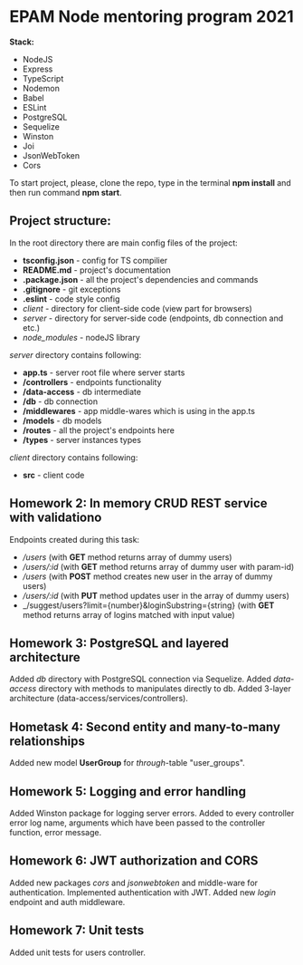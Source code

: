 # EPAM Node mentoring program 2021

**Stack:**
* NodeJS
* Express
* TypeScript
* Nodemon
* Babel
* ESLint
* PostgreSQL
* Sequelize
* Winston
* Joi
* JsonWebToken
* Cors

To start project, please, clone the repo, type in the terminal **npm install** and then run command **npm start**.

## Project structure:
In the root directory there are main config files of the project:
* **tsconfig.json** - config for TS compilier
* **README.md** - project's documentation
* **.package.json** - all the project's dependencies and commands
* **.gitignore** - git exceptions
* **.eslint** - code style config
* _client_ - directory for client-side code (view part for browsers)
* _server_ - directory for server-side code (endpoints, db connection and etc.)
* *node_modules* - nodeJS library

_server_ directory contains following:
* **app.ts** - server root file where server starts
* **/controllers** - endpoints functionality
* **/data-access** - db intermediate
* **/db** - db connection
* **/middlewares** - app middle-wares which is using in the app.ts
* **/models** - db models
* **/routes** - all the project's endpoints here
* **/types** - server instances types

_client_ directory contains following:
* **src** - client code

## Homework 2:  In memory CRUD REST service with validationo

Endpoints created during this task:
* _/users_ (with **GET** method returns array of dummy users)
* _/users/:id_  (with **GET** method returns array of dummy user with param-id)
* _/users_  (with **POST** method creates new user in the array of dummy users)
* _/users/:id_ (with **PUT** method updates user in the array of dummy users)
* _/suggest/users?limit={number}&loginSubstring={string}  (with **GET** method returns array of logins matched with input value)

## Homework 3: PostgreSQL and layered architecture
Added _db_ directory with PostgreSQL connection via Sequelize.
Added _data-access_ directory with methods to manipulates directly to db.
Added 3-layer architecture (data-access/services/controllers).

## Hometask 4: Second entity and many-to-many relationships
Added new model **UserGroup** for _through_-table "user_groups".

## Homework 5: Logging and error handling
Added Winston package for logging server errors.
Added to every controller error log name, arguments which have been passed to the controller function, error message.

## Homework 6: JWT authorization and CORS
Added new packages _cors_ and _jsonwebtoken_ and middle-ware for authentication. Implemented authentication with JWT. Added new _login_ endpoint
and auth middleware.

## Homework 7: Unit tests
Added unit tests for users controller.